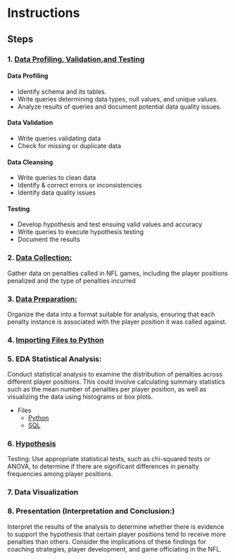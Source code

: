 # Instructions

## Steps

### 1. [Data Profiling, Validation,and Testing](https://github.com/brnhaze/capstone/blob/main/data/sql/1%20profile_validate_cleaning.sql)
#### Data Profiling
-  Identify schema and its tables.
-  Write queries determining data types, null values, and unique values.
-  Analyze results of queries and document potential data quality issues.

#### Data Validation
-   Write queries validating data
-   Check for missing or duplicate data

#### Data Cleansing
- Write queries to clean data
- Identify & correct errors or inconsistencies
- Identify data quality issues

#### Testing
- Develop hypothesis and test ensuing valid values and accuracy
- Write queries to execute hypothesis testing
- Document the results

### 2. [Data Collection:](https://github.com/brnhaze/capstone/blob/main/data/sql/2%20data_collection.sql)
Gather data on penalties called in NFL games, including the player positions penalized and the type of penalties incurred

### 3. [Data Preparation:](https://github.com/brnhaze/capstone/blob/main/data/sql/3%20Data%20Preparation.sql)
Organize the data into a format suitable for analysis, ensuring that each penalty instance is associated with the player position it was called against.

### 4. [Importing Files to Python](https://github.com/brnhaze/capstone/blob/main/data/Python/0%20import_files_check.ipynb)

### 5. EDA Statistical Analysis:
Conduct statistical analysis to examine the distribution of penalties across different player positions. This could involve calculating summary statistics such as the mean number of penalties per player position, as well as visualizing the data using histograms or box plots.
- Files
    - [Python](https://github.com/brnhaze/capstone/blob/main/data/Python/1%20EDA.ipynb)
    - [SQL](https://github.com/brnhaze/capstone/blob/main/data/sql/4%20EDA_help.sql)

### 6. [Hypothesis](https://github.com/brnhaze/capstone/blob/main/documents/hyp_prob_stat.md)
Testing: Use appropriate statistical tests, such as chi-squared tests or ANOVA, to determine if there are significant differences in penalty frequencies among player positions.

### 7. Data Visualization

### 8. Presentation (Interpretation and Conclusion:)
Interpret the results of the analysis to determine whether there is evidence to support the hypothesis that certain player positions tend to receive more penalties than others. Consider the implications of these findings for coaching strategies, player development, and game officiating in the NFL.
